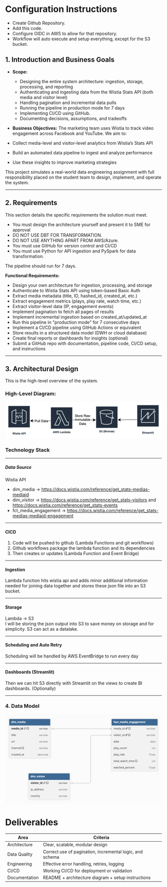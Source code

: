 #  Configuration Instructions
- Create Github Repository.
- Add this code.
- Configure OIDC in AWS to allow for that repository.
- Workflow will auto execute and setup everything, except for the S3 bucket.

## 1. Introduction and Business Goals
    
- **Scope:** 
	- Designing the entire system architecture: ingestion, storage, processing, and reporting
	- Authenticating and ingesting data from the Wistia Stats API (both media and visitor level)
	- Handling pagination and incremental data pulls
	- Running the pipeline in production mode for 7 days
	- Implementing CI/CD using GitHub.
	- Documenting decisions, assumptions, and tradeoffs
    
- **Business Objectives:** The marketing team uses Wistia to track video engagement across Facebook and YouTube. We aim to:

- Collect media-level and visitor-level analytics from Wistia’s Stats API
    
- Build an automated data pipeline to ingest and analyze performance
    
- Use these insights to improve marketing strategies
    

This project simulates a real-world data engineering assignment with full responsibility placed on the student team to design, implement, and operate the system.

---

## 2. Requirements

This section details the specific requirements the solution must meet.
- You must design the architecture yourself and present it to SME for approval
- DO NOT USE DBT FOR TRANSFORMATION.
- DO NOT USE ANYTHING APART FROM AWS/Azure.
- You must use GitHub for version control and CI/CD
- You must use Python for API ingestion and PySpark for data transformation.
    

The pipeline should run for 7 days.

**Functional Requirements:**

- Design your own architecture for ingestion, processing, and storage
- Authenticate to Wistia Stats API using token-based Basic Auth
- Extract media metadata (title, ID, hashed_id, created_at, etc.)
- Extract engagement metrics (plays, play rate, watch time, etc.)
- Extract visitor-level data (IP, engagement events)
- Implement pagination to fetch all pages of results
- Implement incremental ingestion based on created_at/updated_at
- Run this pipeline in "production mode" for 7 consecutive days
- Implement a CI/CD pipeline using GitHub Actions or equivalent
- Store results in a structured data model (DWH or cloud database)
- Create final reports or dashboards for insights (optional)
- Submit a GitHub repo with documentation, pipeline code, CI/CD setup, and instructions

---

##  3. Architectural Design

This is the high-level overview of the system.
### High-Level Diagram:
![Pasted image 20251026201531.png](meta/images/Pasted%20image%2020251026201531.png)

### Technology Stack 

---

##### Data Source 
Wistia API
- dim_media → https://docs.wistia.com/reference/get_stats-medias-mediaid
- dim_visitor → https://docs.wistia.com/reference/get_stats-visitors and https://docs.wistia.com/reference/get_stats-events
- fct_media_engagement → https://docs.wistia.com/reference/get_stats-medias-mediaid-engagement

---

#### CICD
1. Code will be pushed to github (Lambda Functions and git workflows)
2. Github workflows package the lambda function and its dependencies
3. Then creates or updates (Lambda Function and Event Bridge)

---

#### Ingestion
Lambda function hits wistia api and adds minor additional information needed for joining data together and stores these json file into an S3 bucket.

---

#### Storage
Lambda → S3 <br>
I will be storing the json output into S3 to save money on storage and for simplicity. S3 can act as a datalake.

---

#### Scheduling and Auto Retry
Scheduling will be handled by AWS EventBridge to run every day

---
#### Dashboards (Streamlit)
Then we can hit S3 directly with Streamlit on the views to create BI dashboards. (Optionally)

---

### 4. Data Model

![Pasted image 20251024143215.png](meta/images/Pasted%20image%2020251024143215.png)

# Deliverables

|Area| Criteria                                                 |
|---|---|
|Architecture| Clear, scalable, modular design                          |
|Data Quality| Correct use of pagination, incremental logic, and schema |
|Engineering| Effective error handling, retries, logging               |
|CI/CD| Working CI/CD for deployment or validation               |
|Documentation| README + architecture diagram + setup instructions       |
